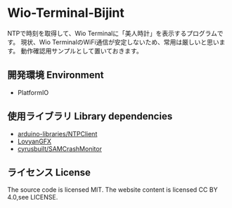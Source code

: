 # Wio-Terminal-Bijint

NTPで時刻を取得して、Wio Terminalに「美人時計」を表示するプログラムです。 
現状、Wio TerminalのWiFi通信が安定しないため、常用は厳しいと思います。 
動作確認用サンプルとして置いておきます。

## 開発環境 Environment

  - PlatformIO


## 使用ライブラリ Library dependencies

  - [arduino-libraries/NTPClient](https://github.com/arduino-libraries/NTPClient)
  - [LovyanGFX](https://github.com/Lovyan03/LovyanGFX)
  - [cyrusbuilt/SAMCrashMonitor](https://github.com/cyrusbuilt/SAMCrashMonitor)


## ライセンス License

The source code is licensed MIT. The website content is licensed CC BY 4.0,see LICENSE.
